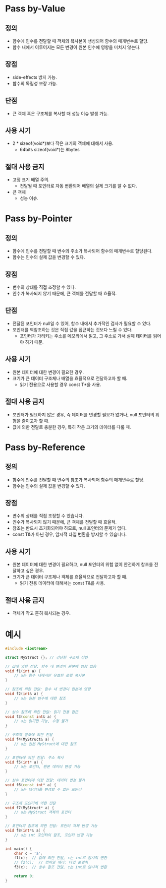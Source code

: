 # Pass by-Value

## 정의
- 함수에 인수를 전달할 때 객체의 복사본이 생성되어 함수의 매개변수로 할당.
- 함수 내에서 이루어지는 모든 변경이 원본 인수에 영향을 미치지 않는다.

## 장점
- side-effects 방지 가능.
- 함수의 독립성 보장 가능.

## 단점
- 큰 객체 혹은 구조체를 복사할 때 성능 이슈 발생 가능.

## 사용 시기
- 2 * sizeof(void*)보다 작은 크기의 객체에 대해서 사용.
    - 64bits sizeof(void*)는 8bytes

## 절대 사용 금지
- 고정 크기 배열 주의.
    - 전달될 때 포인터로 자동 변환되어 배열의 실제 크기를 알 수 없다.
- 큰 객체
    - 성능 이슈.


# Pass by-Pointer

## 정의
- 함수에 인수를 전달할 때 변수의 주소가 복사되어 함수의 매개변수로 할당된다.
- 함수는 인수의 실제 값을 변경할 수 있다.

## 장점
- 변수의 상태를 직접 조정할 수 있다.
- 인수가 복사되지 않기 때문에, 큰 객체를 전달할 때 효율적.

## 단점
- 전달된 포인터가 null일 수 있어, 함수 내에서 추가적인 검사가 필요할 수 있다.
- 포인터를 역참조하는 것은 직접 값을 접근하는 것보다 느릴 수 있다.
    - 포인터가 가리키는 주소를 메모리에서 읽고, 그 주소로 가서 실제 데이터를 읽어야 하기 때문.

## 사용 시기
- 원본 데이터에 대한 변경이 필요한 경우.
- 크기가 큰 데이터 구조체나 배열을 효율적으로 전달하고자 할 때.
    - 읽기 전용으로 사용할 경우 const T*을 사용.

## 절대 사용 금지
- 포인터가 필요하지 않은 경우, 즉 데이터를 변경할 필요가 없거나, null 포인터의 위험을 줄이고자 할 때.
- 값에 의한 전달로 충분한 경우, 특히 작은 크기의 데이터를 다룰 때.


# Pass by-Reference

## 정의
- 함수에 인수를 전달할 때 변수의 참조가 복사되어 함수의 매개변수로 할당.
- 함수는 인수의 실제 값을 변경할 수 있다.

## 장점
- 변수의 상태를 직접 조정할 수 있습니다.
- 인수가 복사되지 않기 때문에, 큰 객체를 전달할 때 효율적.
- 참조는 반드시 초기화되어야 하므로, null 포인터의 문제가 없다.
- const T&가 아닌 경우, 암시적 타입 변환을 방지할 수 있습니다.

## 사용 시기
- 원본 데이터에 대한 변경이 필요하고, null 포인터의 위험 없이 안전하게 참조를 전달하고 싶은 경우.
- 크기가 큰 데이터 구조체나 객체를 효율적으로 전달하고자 할 때.
    - 읽기 전용 데이터에 대해서는 const T&를 사용.

## 절대 사용 금지
- 객체가 작고 흔히 복사되는 경우.


# 예시

```cpp
#include <iostream>

struct MyStruct {}; // 간단한 구조체 선언

// 값에 의한 전달: 함수 내 변경이 원본에 영향 없음
void f1(int a) {
    // a는 함수 내에서만 유효한 로컬 복사본
}

// 참조에 의한 전달: 함수 내 변경이 원본에 영향
void f2(int& a) {
    // a는 원본 변수에 대한 참조
}

// 상수 참조에 의한 전달: 읽기 전용 접근
void f3(const int& a) {
    // a는 읽기만 가능, 수정 불가
}

// 구조체 참조에 의한 전달
void f4(MyStruct& a) {
    // a는 원본 MyStruct에 대한 참조
}

// 포인터에 의한 전달: 주소 복사
void f5(int* a) {
    // a는 포인터, 원본 데이터 변경 가능
}

// 상수 포인터에 의한 전달: 데이터 변경 불가
void f6(const int* a) {
    // a는 데이터를 변경할 수 없는 포인터
}

// 구조체 포인터에 의한 전달
void f7(MyStruct* a) {
    // a는 MyStruct 객체의 포인터
}

// 포인터의 참조에 의한 전달: 포인터 자체 변경 가능
void f8(int*& a) {
    // a는 int 포인터의 참조, 포인터 변경 가능
}

int main() {
    char c = 'a';
    f1(c);  // 값에 의한 전달, c는 int로 암시적 변환
    // f2(c);  // 컴파일 에러: 타입 불일치
    f3(c);  // 상수 참조 전달, c는 int로 암시적 변환

    return 0;
}
```
